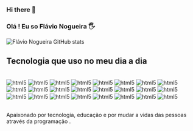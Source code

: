 ### Hi there 👋

### Olá ! Eu so Flávio Nogueira 🖐️

![Flávio Nogueira GitHub stats](https://github-readme-stats.vercel.app/api?username=flavio-nogueira&show_icons=true&theme=dracula)

## Tecnologia que uso no meu dia a dia 
<div style = "display : inline_block"></br>
<img align ="center" alt="html5" src="https://img.shields.io/badge/.NET-5C2D91?style=for-the-badge&logo=.net&logoColor=white"/>
<img align ="center" alt="html5" src="https://img.shields.io/badge/C%23-239120?style=for-the-badge&logo=c-sharp&logoColor=white"/>
<img align ="center" alt="html5" src="https://img.shields.io/badge/Python-3776AB?style=for-the-badge&logo=python&logoColor=white"/>

<img align ="center" alt="html5" src="https://img.shields.io/badge/PHP-777BB4?style=for-the-badge&logo=php&logoColor=white"/>
<img align ="center" alt="html5" src="https://img.shields.io/badge/Dart-0175C2?style=for-the-badge&logo=dart&logoColor=white"/>
<img align ="center" alt="html5" src="https://img.shields.io/badge/React-20232A?style=for-the-badge&logo=react&logoColor=61DAFB"/>
<img align ="center" alt="html5" src="https://img.shields.io/badge/Angular-DD0031?style=for-the-badge&logo=angular&logoColor=white"/>
<img align ="center" alt="html5" src="https://img.shields.io/badge/Flutter-02569B?style=for-the-badge&logo=flutter&logoColor=white"/>
<img align ="center" alt="html5" src="https://img.shields.io/badge/MySQL-00000F?style=for-the-badge&logo=mysql&logoColor=white"/>
<img align ="center" alt="html5" src="https://img.shields.io/badge/PostgreSQL-316192?style=for-the-badge&logo=postgresql&logoColor=white"/>
<img align ="center" alt="html5" src="https://img.shields.io/badge/MongoDB-4EA94B?style=for-the-badge&logo=mongodb&logoColor=white"/>
<img align ="center" alt="html5" src="https://img.shields.io/badge/SQLite-07405E?style=for-the-badge&logo=sqlite&logoColor=white"/>
<img align ="center" alt="html5" src="https://img.shields.io/badge/Microsoft_Azure-0089D6?style=for-the-badge&logo=microsoft-azure&logoColor=white"/>
<img align ="center" alt="html5" src="https://img.shields.io/badge/Ubuntu-E95420?style=for-the-badge&logo=ubuntu&logoColor=white"/>
<img align ="center" alt="html5" src="https://img.shields.io/badge/Cent%20OS-262577?style=for-the-badge&logo=CentOS&logoColor=white"/>
<img align ="center" alt="html5" src="https://img.shields.io/badge/Wordpress-21759B?style=for-the-badge&logo=wordpress&logoColor=white"/>
<img align ="center" alt="html5" src="https://img.shields.io/badge/HTML-239120?style=for-the-badge&logo=html5&logoColor=white"/>
<img align ="center" alt="html5" src="https://img.shields.io/badge/CSS-239120?&style=for-the-badge&logo=css3&logoColor=white"/>
<img align ="center" alt="html5" src="https://img.shields.io/badge/Node.js-43853D?style=for-the-badge&logo=node.js&logoColor=white"/>
<img align ="center" alt="html5" src="https://img.shields.io/badge/TypeScript-007ACC?style=for-the-badge&logo=typescript&logoColor=white"/>
<img align ="center" alt="html5" src="https://img.shields.io/badge/HTML5-E34F26?style=for-the-badge&logo=html5&logoColor=white"/>
<img align ="center" alt="html5" src="https://img.shields.io/badge/Sass-CC6699?style=for-the-badge&logo=sass&logoColor=white"/>
<img align ="center" alt="html5" src="https://img.shields.io/badge/Amazon_AWS-232F3E?style=for-the-badge&logo=amazon-aws&logoColor=white"/>
<img align ="center" alt="html5" src="https://img.shields.io/badge/Google_Cloud-4285F4?style=for-the-badge&logo=google-cloud&logoColor=white"/>


</div></br>

Apaixonado por tecnologia, educação e por mudar a vidas das pessoas através da programação .
